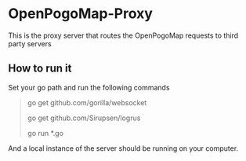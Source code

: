 # OpenPogoMap-Proxy

This is the proxy server that routes the OpenPogoMap requests to third party servers

## How to run it
Set your go path and run the following commands
> go get github.com/gorilla/websocket
>
> go get github.com/Sirupsen/logrus
>
> go run *.go

And a local instance of the server should be running on your computer.
